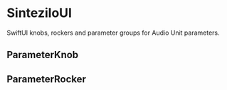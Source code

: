 # SinteziloUI

SwiftUI knobs, rockers and parameter groups for Audio Unit parameters.

## ParameterKnob

## ParameterRocker
